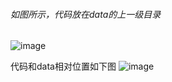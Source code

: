 ###### 如图所示，代码放在data的上一级目录
![image](https://user-images.githubusercontent.com/84017601/195017873-5cbe6c29-989d-4ac5-9cfa-711562d69e37.png)

代码和data相对位置如下图
![image](https://user-images.githubusercontent.com/84017601/195018582-038e5b88-08d8-4e2d-b895-bdb496e83e2e.png)
